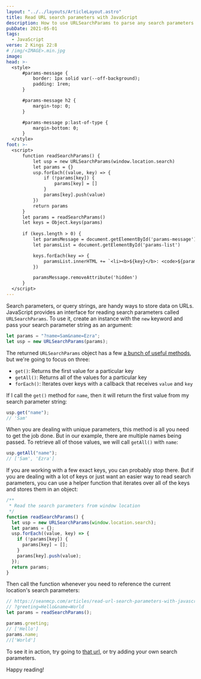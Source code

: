 ```yaml
---
layout: "../../layouts/ArticleLayout.astro"
title: Read URL search parameters with JavaScript
description: How to use URLSearchParams to parse any search parameters string like window.location.search
pubDate: 2021-05-01
tags:
  - JavaScript
verse: 2 Kings 22:8
# /img/<IMAGE>.min.jpg
image:
head: >-
  <style>
      #params-message {
          border: 1px solid var(--off-background);
          padding: 1rem;
      }

      #params-message h2 {
          margin-top: 0;
      }

      #params-message p:last-of-type {
          margin-bottom: 0;
      }
  </style>
foot: >-
  <script>
      function readSearchParams() {
          let usp = new URLSearchParams(window.location.search)
          let params = {}
          usp.forEach((value, key) => {
              if (!params[key]) {
                  params[key] = []
              }
              params[key].push(value)
          })
          return params
      }
      let params = readSearchParams()
      let keys = Object.keys(params)
      
      if (keys.length > 0) {
          let paramsMessage = document.getElementById('params-message')
          let paramsList = document.getElementById('params-list')

          keys.forEach(key => {
              paramsList.innerHTML += `<li><b>${key}</b>: <code>${params[key].join('</code>&nbsp;<code>')}</code></li>`
          })

          paramsMessage.removeAttribute('hidden')
      }
  </script>
---
```


<div id="params-message" hidden>
    <h2>Hello search params!</h2>
    <p>The following parameters were detected on this page:</p>
    <ul id="params-list"></ul>
    <p>To learn how I did this, read on or inspect the source code for this page.</p>
</div>

Search parameters, or query strings, are handy ways to store data on URLs. JavaScript provides an interface for reading search parameters called `URLSearchParams`. To use it, create an instance with the `new` keyword and pass your search parameter string as an argument:

```js
let params = "?name=Sam&name=Ezra";
let usp = new URLSearchParams(params);
```

The returned `URLSearchParams` object has a few [a bunch of useful methods](https://developer.mozilla.org/en-US/docs/Web/API/URLSearchParams#methods), but we're going to focus on three:

- `get()`: Returns the first value for a particular key
- `getAll()`: Returns all of the values for a particular key
- `forEach()`: Iterates over keys with a callback that receives `value` and `key`

If I call the `get()` method for `name`, then it will return the first value from my search parameter string:

```js
usp.get("name");
// 'Sam'
```

When you are dealing with unique parameters, this method is all you need to get the job done. But in our example, there are multiple names being passed. To retrieve all of those values, we will call `getAll()` with `name`:

```js
usp.getAll("name");
// ['Sam', 'Ezra']
```

If you are working with a few exact keys, you can probably stop there. But if you are dealing with a lot of keys or just want an easier way to read search parameters, you can use a helper function that iterates over all of the keys and stores them in an object:

```js
/**
 * Read the search parameters from window location
 */
function readSearchParams() {
  let usp = new URLSearchParams(window.location.search);
  let params = {};
  usp.forEach((value, key) => {
    if (!params[key]) {
      params[key] = [];
    }
    params[key].push(value);
  });
  return params;
}
```

Then call the function whenever you need to reference the current location's search parameters:

```js
// https://seanmcp.com/articles/read-url-search-parameters-with-javascript/
// ?greeting=Hello&name=World
let params = readSearchParams();

params.greeting;
// ['Hello']
params.name;
//['World']
```

To see it in action, try going to [that url](./?greeting=Hello&name=World), or try adding your own search parameters.

Happy reading!
